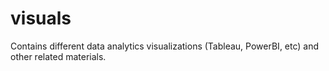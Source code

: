 # visuals
Contains different data analytics visualizations (Tableau, PowerBI, etc) and other related materials. 
